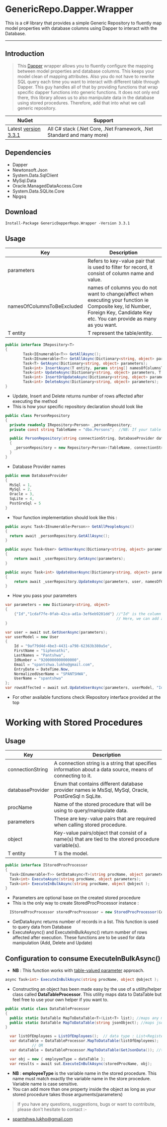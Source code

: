 # GenericRepo.Dapper.Wrapper

This is a c# library that provides a simple Generic Repository to fluently map model properties with database columns using Dapper to interact with the Database.

---

## Introduction

> This [Dapper](https://github.com/StackExchange/Dapper) wrapper allows you to fluently configure the mapping between model properties and database columns.
> This keeps your model clean of mapping attributes.
> Also you do not have to rewrite SQL query each time you want to interact with different table through Dapper.
> This guy handles all of that by providing functions that wrap specific dapper functions into generic functions.
> It does not only end there, this library allows us to also manipulate data in the database using stored procedures.
> Therefore, add that into what we call generic repository.

NuGet | Support |
------------ | ------------
Latest [version 3.3.1](https://www.nuget.org/packages/GenericDapperRepo.Wrapper/#versions-body-tab) | All C# stack (.Net Core, .Net Framework, .Net Standard and many more)

## Dependencies

- Dapper
- Newtonsoft.Json
- System.Data.SqlClient 
- MySql.Data
- Oracle.ManagedDataAccess.Core
- System.Data.SQLite.Core
- Npgsq

## Download

```
Install-Package GenericDapperRepo.Wrapper -Version 3.3.1
```

## Usage

Key | Description
------------ | ------------
parameters | Refers to key-value pair that is used to filter for record, it consist of column name and value.
namesOfColumnsToBeExcluded | names of columns you do not want to change/affect when executing your function ie Composite key, Id Number, Foreign Key, Candidate Key etc. You can provide as many as you want.
T entity | T represent the table/entity.

```C#
public interface IRepository<T>
{
		Task<IEnumerable<T>> GetAllAsync();
		Task<IEnumerable<T>> GetAllAsync(Dictionary<string, object> parameters);
		Task<T> GetAsync(Dictionary<string, object> parameters);
		Task<int> InsertAsync(T entity, params string[] namesOfColumnsToBeExcluded);
		Task<int> UpdateAsync(Dictionary<string, object> parameters, T entity, params string[] namesOfColumnsToBeExcluded);
		Task<int> InsertOrUpdateAsync(Dictionary<string, object> parameters, T entity, params string[] namesOfColumnsToBeExcluded);
		Task<int> DeleteAsync(Dictionary<string, object> parameters);
}
```

- Update, Insert and Delete returns number of rows affected after executing the method
- This is how your specific repository declaration should look like

```C#
public class PersonRepository
{
  private readonly IRepository<Person> _personRepository;
  private const string TableName = "dbo.Persons";  //NB: If your table has schema then add schema name as prefix

  public PersonRepository(string connectionString, DatabaseProvider databaseProvider)
  {
    _personRepository = new Repository<Person>(TableName, connectionString, databaseProvider);
  }
}
```
- Database Provider names
```C#
public enum DatabaseProvider
{
  MsSql = 1,
  MySql = 2,
  Oracle = 3,
  SqLite = 4,
  PostGreSql = 5
}
```

- Your function implementation should look like this :

```C#
public async Task<IEnumerable<Person>> GetAllPeopleAsync()
{
  return await _personRepository.GetAllAsync();
}

public async Task<User> GetUserAsync(Dictionary<string, object> parameters)
{
	return await _userRepository.GetAsync(parameters);
}

public async Task<int> UpdateUserAsync(Dictionary<string, object> parameters, User user, params string[] namesOfColumnsToBeExcluded)
{
	return await _userRepository.UpdateAsync(parameters, user, namesOfColumnsToBeExcluded);
}
```
- How you pass your parameters
```C#
var parameters = new Dictionary<string, object>
{
    {"Id","1cdaf7fe-0fab-42ca-ad1a-3ef6eb9201dd"} //"Id" is the column name and what follows is the value
                                                  // Here, we can add another column in our filter
}

var user = await sut.GetUserAsync(parameters);
var userModel = new User
{
	Id = "9af79d4d-4be3-4431-a798-62363b380a5e",
	FirstName = "Siphenathi",
	LastNames = "Pantshwa",
	IdNumber = "9200000000000000",
	Email = "spantshwa.lukho@gmail.com",
	EntryDate = DateTime.Now,
	NormalizedUserName = "SPANTSHWA",
	UserName = "spantshwa"
};
var rowsAffected = await sut.UpdateUserAsync(parameters, userModel, "Id");
```

- For other available functions check IRepository interface provided at the top
# Working with Stored Procedures

## Usage
Key | Description
------------ | ------------
connectionString | A connection string is a string that specifies information about a data source, means of connecting to it.
databaseProvider | Enum that contains different database provider names ie MsSql, MySql, Oracle, PostGreSql n SqLite.
procName | Name of the stored procedure that will be using to query/manipulate data.
parameters | These are key-value pairs that are required when calling stored procedure.
object | Key-value pairs/object that consist of a name(s) that are tied to the stored procedure variable(s).
T entity | T is the model.

```C#
public interface IStoredProcProcessor
{
  Task<IEnumerable<T>> GetDataAsync<T>(string procName, object parameters = null);
  Task<int> ExecuteAsync(string procName, object parameters);
  Task<int> ExecuteInBulkAsync(string procName, object @object );
}
```

- Parameters are optional base on the created stored procedure
- This is the only way to create StoredProcProcessor instance :

```C#
  IStoredProcProcessor storedProcProcessor = new StoredProcProcessor(ConnectionString, DatabaseProvider.MySql);
```

- GetDataAsync returns number of records in a list. This function is used to query data from Database
- ExecuteAsync() and ExecuteInBulkAsync() return number of rows affected after execution. These functions are to be used for data manipulation (Add, Delete and Update)

## Configuration to consume ExecuteInBulkAsync()

- **NB** : This function works with [table-valued parameter](https://docs.microsoft.com/en-us/sql/relational-databases/tables/use-table-valued-parameters-database-engine?view=sql-server-ver16) approach.

```C#
async Task<int> ExecuteInBulkAsync(string procName, object @object );
```

- Constructing an object has been made easy by the use of a utility/helper class called **DataTableProcessor**. This utility maps data to DataTable but feel free to use your own helper if you want to.

```C#
public static class DataTableProcessor
{
  public static DataTable MapToDataTable<T>(List<T> list); //maps any model into DataTable
  public static DataTable MapToDataTable(string jsonObject); //maps json data into DataTable
}
```

```C#
  var listOfEmployees = ListOfEmployees();  // data type : List<RegisterEmployeeModel>
  var dataTable = DataTableProcessor.MapToDataTable(listOfEmployees);
            // OR
  var dataTable = DataTableProcessor.MapToDataTable(GetJsonData()); //takes json data

  var obj = new { employeeType = dataTable };
  var results = await sut.ExecuteInBulkAsync(storedProcName, obj);
```

- **NB** : **employeeType** is the variable name in the stored procedure. This name must match exactly the variable name in the store procedure. Variable name is case sensitive.
- You can add more than one property inside the object as long as your stored procedure takes those arguments(parameters)

> If you have any questions, suggestions, bugs or want to contribute, please don't hesitate to contact :-

- spantshwa.lukho@gmail.com

